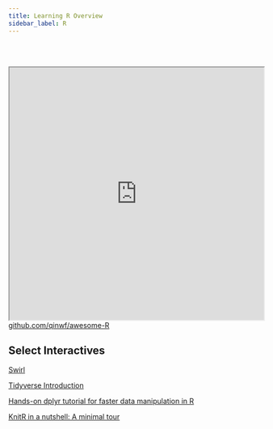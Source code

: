```yaml
---
title: Learning R Overview
sidebar_label: R
---
```


<br></br>
<iframe src="https://awesomelists.top/#/repos/qinwf/awesome-R" width="100%" height="500" title="CSS Stacking, Absolute 1"></iframe>
<figcaption><a href = "https://github.com/qinwf/awesome-R">github.com/qinwf/awesome-R</a></figcaption>


## Select Interactives

[Swirl](https://swirlstats.com/)

[Tidyverse Introduction](https://r-bootcamp.netlify.com/)

[Hands-on dplyr tutorial for faster data manipulation in R](https://www.youtube.com/watch?v=jWjqLW-u3hc)

[KnitR in a nutshell: A minimal tour](https://kbroman.org/knitr_knutshell/)
